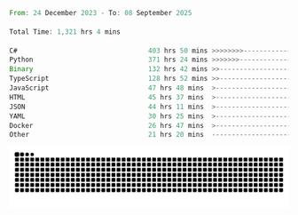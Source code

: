 <!--START_SECTION:waka-->

```rust
From: 24 December 2023 - To: 08 September 2025

Total Time: 1,321 hrs 4 mins

C#                                 403 hrs 50 mins >>>>>>>>-----------------   30.08 %
Python                             371 hrs 24 mins >>>>>>>------------------   27.67 %
Binary                             132 hrs 42 mins >>-----------------------   09.89 %
TypeScript                         128 hrs 52 mins >>-----------------------   09.60 %
JavaScript                         47 hrs 48 mins  >------------------------   03.56 %
HTML                               45 hrs 37 mins  >------------------------   03.40 %
JSON                               44 hrs 11 mins  >------------------------   03.29 %
YAML                               30 hrs 25 mins  >------------------------   02.27 %
Docker                             26 hrs 47 mins  >------------------------   02.00 %
Other                              21 hrs 20 mins  -------------------------   01.59 %
```

<!--END_SECTION:waka-->


<picture>
  <source media="(prefers-color-scheme: dark)" srcset="https://raw.githubusercontent.com/jeerawut97/jeerawut97/output/github-contribution-grid-snake.svg">
  <img alt="github contribution grid snake animation" src="https://raw.githubusercontent.com/jeerawut97/jeerawut97/output/github-contribution-grid-snake.svg">
</picture>
